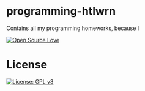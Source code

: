 # programming-htlwrn
Contains all my programming homeworks, because I

[![Open Source Love](https://badges.frapsoft.com/os/v1/open-source.svg?v=103)](https://github.com/ellerbrock/open-source-badges/)

# License
[![License: GPL v3](https://img.shields.io/badge/License-GPL%20v3-blue.svg)](https://www.gnu.org/licenses/gpl-3.0)
